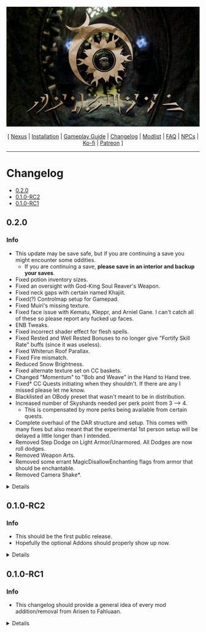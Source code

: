 ![](https://raw.githubusercontent.com/Oghma-Infinium/Fahluaan/main/images/Banner.webp)

<p align="center">
  [ <a href="https://www.nexusmods.com/skyrimspecialedition/mods/87820">Nexus</a> |
  <a href="https://github.com/Oghma-Infinium/Fahluaan/blob/main/README.md">Installation</a> |
  <a href="https://github.com/Oghma-Infinium/Fahluaan/blob/main/GAMEPLAY.md">Gameplay Guide</a> |
  <a href="https://github.com/Oghma-Infinium/Fahluaan/blob/main/CHANGELOG.md">Changelog</a> |
  <a href="https://loadorderlibrary.com/lists/fahluaan">Modlist</a> |
  <a href="https://github.com/Oghma-Infinium/Fahluaan/blob/main/Documentation/FAQ.md">FAQ</a> |
  <a href="https://github.com/Oghma-Infinium/Fahluaan/blob/main/Documentation/NPCs.md">NPCs</a> |
  <a href="https://ko-fi.com/aljoxo">Ko-fi</a> | 
  <a href="patreon.com/aljoxo">Patreon</a> ]
</p>

---

# Changelog

- [0.2.0](#020)
- [0.1.0-RC2](#010-rc2)
- [0.1.0-RC1](#010-rc1)

## 0.2.0

### Info

 - This update may be save safe, but if you are continuing a save you might encounter some oddities.
    - If you are continuing a save, **please save in an interior and backup your saves**.
 - Fixed potion inventory sizes.
 - Fixed an oversight with God-King Soul Reaver's Weapon.
 - Fixed neck gaps with certain named Khajiit. 
 - Fixed(?) Controlmap setup for Gamepad.
 - Fixed Muiri's missing texture.
 - Fixed face issue with Kematu, Kleppr, and Arniel Gane. I can't catch all of these so please report any fucked up faces.
 - ENB Tweaks.
 - Fixed incorrect shader effect for flesh spells.
 - Fixed Rested and Well Rested Bonuses to no longer give "Fortify Skill Rate" buffs (since it was useless).
 - Fixed Whiterun Roof Parallax.
 - Fixed Fire mismatch.
 - Reduced Snow Brightness.
 - Fixed alternate texture set on CC baskets.
 - Changed "Momentum" to "Bob and Weave" in the Hand to Hand tree.
 - Fixed* CC Quests initiating when they shouldn't. If there are any I missed please let me know.
 - Blacklisted an OBody preset that wasn't meant to be in distribution.
 - Increased number of Skyshards needed per perk point from 3 --> 4.
    - This is compensated by more perks being available from certain quests.
 - Complete overhaul of the DAR structure and setup. This comes with many fixes but also meant that the experimental 1st person setup will be delayed a little longer than I intended.
 - Removed Step Dodge on Light Armor/Unarmored. All Dodges are now roll dodges.
 - Removed Weapon Arts.
 - Removed some errant MagicDisallowEnchanting flags from armor that should be enchantable.
 - Removed Camera Shake*.

<Details>

### Updated

 - Icy Mesh Remaster
 - Practical Female Alternative Armors
 - Expressive Remiel
 - Vulcano
 - Dragon War
 - Abyss
 - The White Phial - My version SE
 - ElSopa - Potions Redone
 - Flat World Map Framework
 - Spell Perk Item Distributor
    - Downgraded to 6.4.0 in order to avoid Outfit distribution bug in the current version that sometimes leaves NPCs naked and without an outfit.
 - Flames of Coldharbour
 - Vestige
 - Project ja-Kha'jay
 - Leaps of Faith - A Misc Quest
 - Survival Mode Improved - SKSE
 - Improved Follower Dialogue - Lydia
 - Wind Ruler Armor - My patches SE
 - Ryn's Dragon Mounds Collection
 - Praedy's Staves AIO Patch Hub
 - Lawless - A Bandit Overhaul
 - Insightful Leveling
 - aljos SimonRim Tweaks
 - Natura
 - Mundus
 - Remiel
 - Embers XD
 - Rally's Textures - Shibui Skyrim Recolor
 - Enemy Resistance Tweaks
 - Casting Bar
    - Yes I know the placement needs work, give me another update or two for the UI.
 - Modular Armory - Community Collection

### Added

 - Bow of Shadows - Reduced Cut
 - DLC2dunNchardakDoorSeal Script Infinite Loop Fix
 - Rudy HQ - More dramatic Red Mountain Plume
 - Silver Armor and Weapons Retexture SE
 - Instantly Skip Dialogue NG
 - Comprehensive Attack Speed Patch - SKSE
 - Obscure's College of Winterhold Loot Rebalancing
 - Hokoron - Enemy Overhaul
 - Ave's Jade Sapphire Ring Replacer
 - Ascension
 - Spaghetti's Towns - Old Hroldan
 - Spaghetti's Towns - Stonehills
 - Spaghetti's Towns - Nightgate Inn
 - Interesting NPCs (3DNPC) - AI Overhaul Patch (updated)

### Removed

 - Modern Combat AI
 - Awesome HD Barrels
 - Allow Dialogue Progress Bugfix

</Details>

## 0.1.0-RC2

### Info

 - This should be the first public release.
 - Hopefully the optional Addons should properly show up now.

<Details>

### Updated

 - Fahluaan Outputs
 - BS Bruma
 - Unofficial Skyrim Modders Patch
 - ENBSeries
 - Survival Mode Improved - SKSE
 - Skyrim Skill Uncapper for SE and AE
 - Indecent Exposure - Immersive Naked Reactions
 - Fearsome Fists - Thaumaturgy Consistency Patch
 - Lawless - A Bandit Overhaul
 - Alternative Mage Robes CBBE 3BA
 - Kabu's Fire Salts
 - ERM - Enhanced Rocks and Mountains
 - The Dragon Cult - A Draugr Overhaul

### Added
 
 - Some flora stuff, I forgor
 - The White Phial - My version SE
 - Extended Cut - Saints and Seducers Paper Map for FWMF
 - Immersive KS Hairdos
 - Miscellaneous Skyrim Unbound Addons
 - ADXP l MCO Imperium Animation Complete Pack
 - Skyrim Outfit System SE Revived
 - ERM - Enhanced Rocks and Mountains - DynDOLOD Add-On
 - Vulcano

### Removed

 - Skyrim 3D Trees and Plants
 - Read the Room - Immersive and Animated Helmet Management
 - Read the Room - Immersive and Animated Helmet Management - Settings Loader
 - The Witcher 3 Eyes SE
 - Starsight Eyes
 - Eyes of Aber SE
 - Azurite Eyes
 - Elemental Eyes - 4K-2K-1K
 - Maevan2's Eye Brows SE
 - Freckle Mania
 - Freckle Mania 2
 - Ziovdendian Bodypaint - Designs of the Lupine - RaceMenu Overlays - Special Edition
 - Weathered Nordic Bodypaints -Special Edition- RaceMenu Overlays and Warpaints
 - Niohoggr Warpaints
 - Barbarian Bodypaints - Racemenu Body and Head Overlays for UUNP CBBE and Males
 - Dynamic Armor Variants
 - Dynamic Lowered Hoods
 - Viridian Knight - Dynamic Armor Variant Config
 - Vanargand Animations - Crossbows
 - Vanargand Animations - Sneak Crossbows

</Details>

## 0.1.0-RC1

### Info

 - This changelog should provide a general idea of every mod addition/removal from Arisen to Fahluaan.

<Details>

### Added

 - Aetherius - A Race Overhaul
 - Lawless - A Bandit Overhaul
 - Hype's Farmhouse Door - Skyland - CleverCharff - Shubui - Vanilla color palette
 - Ryn's Standing Stones Patch Collection
 - Ahzidal's Armor Set - My Version
 - Book Covers Skyrim
 - Janquel's Arguably Needed Quixotically Unifying ESP Library
 - Friendly Wisp Orbs
 - Friendly Wisp Orbs - ENB Light Patch
 - The Whispering Door - Quest Expansion
 - HeavyBlade-Style Moveset for MCO.
 - Vigilant Nerfed Rewards
 - Better Oghma Infinium
 - Vanilla Table Replacer
 - Snowy Surfaces Sound Collision and Aesthetics
 - Belt-Worn Dragon Priest Masks - From Warmonger Armory
 - Flying Crows Lite
 - Dynamic Collision Adjustment
 - Simple Player Homes Improvements
 - Unique Uniques SE
 - Elden Ring Greatsword and Zweihander
 - Rivers of Blood and Moonveil
 - Ulvenwald Series - Erdtrees and Gildergreen
 - Yol Hahkun
 - Sarta - Leather Wrapped Sword
 - Mage Glass Sword
 - Vikings Weaponry - Johnskyrim
 - Harvest Your Blood for Septimus
 - Lalup's NPCs - Creation Club
 - Dragon Wall Wisdom - Readable Dragon Walls
 - DIbella's Blessing
 - Blade and Blunt (heavily stripped this mod).
 - Wolfs Assault
 - FYX - Jorrvaskr
 - Pilgrim - A Religion Overhaul
 - Pilgrim - Daedric Shrines AIO Patch
 - King-Priest - Enhanced Dragon Priests
 - King-Priest - Mysticism Add-On
 - Dragon Wall Wisdom - Readable Dragon Walls
 - Recursion FPS Fix SKSE
 - Barter Limit Fix
 - Sprint Swimming
 - Golden Saint Armory Revamped
 - Golden Saint Armory Revamped - 2K
 - Sleeping Expanded for Interesting NPCs (3DNPC)
 - ADXP l MCO Desert Race Animation Complete Pack
 - Improved Companions - Questline Tweaks
 - More Radiant Quests for the Companions
 - Noble Furniture
 - I'm Walkin Here NG
 - Whose Quest is it Anyway NG
 - Civil War Lines Expansion
 - Realistic AI Detection (RAID)
 - Sensible Bribes - Based on Speechcraft Not Level
 - Immersive Persuasion
 - ArteFakes - Unique Artifacts Replacer
 - Narrative Gameplay Consistent Dialogue Tweaks
 - The Companions Ain't Hachikos
 - Muffled Footsteps Expansion
 - Nchuanthumz Papyrus Load Fix
 - Destined Death
 - Ethereal Immunity
 - The Companions Ain't Hachikos
 - Narrative Gameplay Consistent Dialogue Tweaks
 - Narrative Gameplay Consistent Dialogue Tweaks - Caught Red Handed - Quest Expansion Patch
 - Subtypes of Snowberries
 - DAR - Dynamic Swimming - Argonian Mastery
 - No More Swimming In Air - Fixed Floating SwimIdle
 - Natura
 - Aurora Fix
 - Skyrim Objects SMIMed - Warmaiden's Holes
 - Pandorable's Wicked Witches - Illia Selveni
 - Fridam's Nebarra Replacer
 - Prince and the Pauper SE
 - Prince and The Pauper - HD Orphan clothes SE
 - Recoil Redefined
 - Sound Record Distributor
 - FYX - Water Splash
 - CC Fishing - No Artifacts from Fishing
 - NPCs Names Distributor
 - Dovah Names
 - Reverb Interior Sounds Expansion (SRD - Rain Thunder Ambience - Fixes)
 - Don't Eat Spell Tomes
 - Reach Fern Texture Replacer
 - Behavior Data Injector
 - Optimized Navmesh for Whiterun
 - Subdivide and Smooth with complementary mesh fixes - Hagravens
 - OSHA-Compliant Sovengarde Mesh Fixes
 - Subdivide and Smooth - Bandit Poles
 - The Smallest Windhelm Mesh Fix
 - Favor Jobs Overhaul
 - Consistency Fix - Vampire Scouts Only Spawn at Night
 - Akaviri History
 - Random Barrel Roll - Base Object Swapper
 - OIL - My HD version by Xtudo
 - Dibella's Blessing - Children of the North
 - RUSTIC ARMOR and WEAPONS SE
 - Spice Of Life - Fences 1.0.7
 - Fences Of Skyrim (FOS)
 - Swift Potion NG
 - Animals Swim (Sort Of)
 - Nessa SE
 - Pandorable's Nessa replacer
 - Light and Shade SE
 - HD CubeMap Collection
 - Windhelm Bridge Stairs
 - Papyrus Tweaks NG
 - Rudy fix for Smoke
 - Scaleform Translation Plus Plus NG
 - Sensible Draugr Speech
 - BnP Child Skin Remastered 2k
    - Old mod seemed to have been removed off nexus so. . .
 - Immersive Vampire Clutter - Base Object Swapper (BOS)
 - NVIDIA Reflex Support
 - Lore Friendly Ghosts
 - Skyrim Extended Cut - Saints and Seducers
 - New armor for Nessa
 - CatHub
 - Kaputt - Melee Killmove Manager
 - Tamrielic Distribution
 - A Lovely Letter Alternate Routes
 - FormList Manipulator - FLM
 - VIGILANT SE - Plantable Plants
 - GLENMORIL SE - Plantable Plants
 - Skyrim Character Sheet
 - Icons for Skyrim Character Sheet
 - Destination Weddings
 - Scion
 - Children of the Pariah - Orc NPC Overhaul
 - Children of the Pariah - Orc NPC Overhaul - Closed Mouths Tweak
 - Light and shade Eris High poly Head
 - Pandorable's Dashing Defenders - Beleval Ingjard
 - VIGILANT - Alessia Replacer
 - SEC Saints And Seducers High Poly NPCs
 - Mists of Tamriel
 - Simple Snow Improvements - Skyrim (BOS)
 - Vigilant - Daedroth Replacer
 - Skyrim Souls RE - Updated
 - Pause After Load Unscripted NG
 - Daedric Armor SE
 - Daedric Armor - My patches SE
 - EVG Animated Traversal
 - Garlic - A Garlic Mod
 - Enemies Respect Encounter Zones
 - Serana Re-Imagined
 - Serana Expanded - Dialogue Additions
 - BeastHHBB - Khajiit and Argonian content - player character and NPC replacer
 - Necromantic Grimoire - Mysticism Rebalance
 - CC Zombies - Adamant Rebalance
 - Tragedian's Interesting NPCs - 3DNPC Followers Reimagined
 - Mists of Tamriel - Settings Loader
 - Hood Plus Hair for Serana Re-Imagined
 - SmoothCam - Sepia
 - SmoothCam - Vanilla Enhanced
 - SmoothCam - eXotic's Flavour
 - Acoustic Space Improvement Fixes (Corrected Reverb - Ambience - Interiors)
 - Unique Enemy Tweaks
 - Coven - Enemy Witches Overhaul
 - Creation Club - Adjustments Rebalancing and Variants
 - Silver Armor SE
 - Silver Armor - My version by Xtudo SE
 - Feminine Silver Armor SE
 - Lunar Guard Arsenal - Battleaxe
 - Daedric Shrines - All in One
 - Daedric Shrines - All in One - My Patches by Xtudo
 - Mysticism - Survival Spells Addon
 - Carriages and Stables Dialogue Bundle
 - Auto Parallax
 - PUDDLES - My HD version SE
 - New Animation for Draugr Bleedout
 - Dynamic Dodge Animation
 - Kabu's Fire Salts
 - SunHelm Survival and needs - Settings Loader
 - Read the Room - Immersive and Animated Helmet Management - Settings Loader
 - Precision Trail Magic Replacer - Chaos
 - GKB Waves Reborn
 - Dragonbone Weapons Remastered
 - Redguard Elite Reintegration
 - aljos Apothecary Patches
 - Royal Armory Rebalancing
 - Reanimated NPC Animations
 - Dremora Markynaz Armor SE
 - Dremora Markynaz Armor - My patches and fixes SE
 - Dremora Spellswords - An Unofficial Mysticism Addon
 - Dynamic Mercenary Fees
 - Infinity Dodge
 - Open College
 - Interesting Follower Requirements for Interesting NPCs
 - Dynamic Mercenary Fees
 - Sleek Wolf Armor - Replacer and Standalone
 - Insightful Leveling
 - ConsolePlusPlus
 - 4thunknown's Dremora Markynaz 3BA Bodyslide
 - C.O.I.N. - Coins of Interesting Natures
 - C.O.I.N. - Adamant and Hand to Hand Patches
 - C.O.I.N. - Merchant Exchange
 - Ancient Dwemer Metal - My patches - C.O.I.N
 - lilebonymace's patches
 - Fixed Nordic Metal Grate
 - Revered Dragon Retexture
 - Forsworn and Thalmor Lines Expansion
 - The Color of Night - Black Recolor of 4thUnknown's Dark Brotherhood Armor
 - ConsolePlusPlus
 - Whiterun Fence Base Seam Fix
 - Nord King Ulfric Stormcloak - High Poly NPC replacer
 - Rally's Barrels
 - Rogue Nord Armor
 - Fresh Faces - Lucien Flavius
 - Animated Coffins
 - Jorrvaskr Basement Seams Fix
 - Kreiste's Scholar Outfit (CBBE - HIMBO)
 - Enemy Resistance Tweaks
 - Timid Beasts
 - Uniquely Bound Dremora Armory
 - Finding Susanna Alive
 - Stendarr's Beacon Banners (Base Object Swapper)
 - Environs - Kolskeggr
 - Environs - The Ruined Tundra Farmhouse
 - Rob's Bug Fixes - TGC Shor's Stone
 - Rob's Bug Fixes - TGC Shor's Stone Enhanced
 - At Your Own Pace - Misc
 - In the Shadow of the Crown - No Stone Unturned Alternative
 - KG's Vanilla-esque Farmhouse Walls with Parallax
 - KG's Farmhouse Walls - Dave's Polar Peaks Recolor
 - Rain Extinguishes Fires
 - Seeking Out Sneaks - Improved AI Search Behavior
 - Fishing - Reduced Cut
 - Bow of Shadows - Reduced Cut
 - Catir Club - Immersive Creation Club Integration
 - Fresh Faces - Hadvar and Ralof
 - Whiterun Skyforge - Reforged
 - Look Around - Searching Animations For NPCs
 - Rally's Crates
 - Daedric Shrines - Jyggalag
 - Daedric Shrines - Jyggalag - My patches
 - Cabbage - A Cabbage Mod
 - Animation Queue Fix
 - Show Player in Menus
 - Flame Atronachs SE
 - Flame Atronach SE - Optimized textures
 - Dwemer Armor SE
 - Dwemer Armor SE - My patches and fixes
 - Wraithguard - Dwemer Armor Left Gauntlet replacer
 - Dwemer Armor SE - CBBE 3BA
 - Rally's Market Stalls
 - Constructible Object Custom Keyword System
 - Constructible Object Custom Keyword System NG
 - Constructible Object Custom Keyword System - Seperate Weapon and Armor
 - Saints and Seducers - Mysticism Rebalance
 - Rally's Handcarts
 - LamasTinyHUD - A Quick Slot-ish Mod
 - Innocence Lost - Quest Expansion
 - Casting Bar
 - Casting Bar HUD Variance
 - The Dragon Cult - A Draugr Overhaul
 - Vigilant - Coldharbour Landscape and Architecture Retexture
 - Vigilant's Molag Bal Dragon Retexture SE
 - Dragon Weapons and Armors Retexture SE
 - Better Argonian Horns
 - New Creature Animation - Lurker
 - New Creature Attack Animation - Riekling and Goblin
 - Markarth Fixed AF
 - Stony AF Markarth and Dwemer Ruins - Dwemer Ruins Recolor for Ancient Dwemer Metal
 - Manbeast - A Werewolf Overhaul
 - The Dragon Cult - A Draugr Overhaul
 - Erandur Dialogue Edits
 - New Creature Animation - Giant
 - New Creature Animation - Falmer
 - New Creature Animation - Troll
 - New Creature Animation - Frost Atronach
 - Night Mother
 - Leviathan Animations II - Female Idle Walk and Run
 - Leviathan Animations II - Male Idle Walk and Run
 - Leviathan Animations II - Sprint
 - NPCs Ain't Hachikos
 - Male Giant Variety- Mihail Monsters and Animals (SE-AE version)
 - Faster Transform - To Werewolf and VampireLord
 - Rune Perk Workaround for Adamant or Ordinator
 - Press H to Horse - Creation Club Horses Reworked
 - Vampire Lord and Lady Have Eyes
 - WeldingMans Enchanting Table Variants with ENB Light (BOS)
 - For Honor in Skyrim I Warlord I Sword and shield I MCO Animation
 - Simpler Dragon Targeting - True Directional Movement
 - Spells of the Madgod - Summonable ECSS Creatures
 - Creation Club - Reintegrated
 - Some Creature Behavior Bug Fixes
 - Abyss
 - ElSopa - Potions Redone
 - ElSopa - Potions Redone - My patches SE
 - Sleeping Tree Sap - My version SE
 - Vaermina's Torpor - My version SE
 - Blood Potion - My version SE
 - Saadia - High Poly Replacer
 - Ebony Armors and Weapons Retexture SE
 - Parallax Spell Impacts
 - Custom Window
 - Spaghetti's Cities - AIO
 - Spaghetti's Towns - Riverwood
 - Spaghetti's Towns - Dragon Bridge
 - Spaghetti's Towns - Rorikstead
 - Spaghetti's Towns - Ivarstead
 - Spaghetti's Towns - Karthwasten
 - Spaghetti's Towns - Shor's Stone
 - Mystical Materials
 - Forsworn Skinchangers
 - Forsworn Gravesingers
 - Bandit War
 - Lunaris
 - Brewer - An Alcohol Brewing Mod
 - Alchemy Plus
 - New Armory Series - Ash Spawn Weapons
 - On a Crimson Trail
 - Ancient Nord Stalhrim
 - Updates for assorted maps for FWMF
 - Weapon Styles - Draw-Sheath animations
 - Daedric Armors and Weapons Retexture SE
 - Cale's Patch Compendium
 - SpiderWIP
 - Environs - Whiterun Watchtower Doesn't Stay Broken
 - Environs - The Shrines of Talos
 - Mythic Dawn armor SE
 - Mythic Dawn Armor SE - My patches and fixes
 - Universal EditorID Cache
 - KreatE
 - Skies Above ENB
 - No Sunlight Through Mountains
 - R.A.S.S. Rain Ash And Snow Shaders - Wet Frost Cold Dust
 - Smoother Skies
 - Rally's Weapon Racks
 - Embershard
 - Redoran's Retreat
 - White River Watch
 - Graywinter
 - Bleak Falls Tower
 - Brittleshin
 - Bannermist
 - Fixed Mesh Lighting
 - Heart of the Reach
 - Sheathe of Shields and Staves
 - Orcish Armors and Weapons Retexture SE
 - Delayed Quest Starts
 - BnP - Female Skin
 - BnP - Male Skin
 - BnP - Teeth Overhaul
 - Ill Met Bolar's Oathblade
 - Misc Dialogue Edits
 - Obscure's College of Winterhold
    - Note: I only hit 9.9k draw calls in the Arcaneum, so it's probably fine.
 - AI Overhaul - Obscure's College of Winterhold patch
 - Wyrmstooth
 - Duncan's Paper Maps for FWMF
 - Wyrmstooth - Mysticism Consistency Patch
 - Wyrmstooth Animated ENB Light
 - Wyrmstooth - Settings Loader
 - Wyrmstooth Suleyk Retexture SE
 - Wyrmstooth - Plantable Plants
 - CC Staves - Mysticism Consistency Patch
 - DynDOLOD TexGen Fixes
 - Racial Skin Variance - SPID
 - JS Torture Tools SE
 - Detailmap Seamfix - Skyrim SE
 - Moon Monk's Robes
 - Moon Monk's Robes HIMBO
 - Moon Monk 3BA Bodyslide
 - Strong Armor Stats Stabilized
 - Canis Hysteria - The Werewolf Disease
 - Wigfrid's Skyrim Tree Replacer
 - Bloodmoon
 - Elden Ring - Scythe
 - Poppy's Assorted CBBE Patches
 - Amber Refossilised
 - Vanilla Forge Stone Top Replacer 2-4k
 - Distinct Improved Bonemold
 - Ring of Hircine Replacer
 - Homes Under the Warhammer
 - Editable Myrwatch-XelzazAE Patch
 - True Teacher Paarthurnax
 - dunFolgunthurBossBattle Script Fix
 - DLC2TribalWerebearScript Fix
 - The Ferrymen
 - For Honor in SKYRIM I Aramusha
 - For Honor in SKYRIM I Conqueror
 - Cooking Categories Improvements (Constructible Object Custom Keyword System - Fixes)
 - Outlandish Cultist Robes
 - Iron Armors and Weapons Retexture SE
 - FYX - Smooth Wells - Alternate Textures Patch
 - Vampire Lines Expansion
 - Ryn's Dragon Mounds Collection
 - Better Windhelm Ground Meshes
 - Markarth Road Finished
 - Whiterun Fence Walls Mesh Fix
 - Recipe Auto-Learn
 - Creation Club Farming - Tweaks Enhancements and Quest Expansion
 - Bash Bug Fix
 - Locational Encounter Zones
 - Pets of Skyrim (CC) Collision Patch
 - Steel Armors and Weapons Retexture SE
 - Simple Snow Improvements - Snow Forts (BOS)
 - ECPLW -ENB Complex Particle Lights for Windows-
 - Merchant - A Trading Expansion
 - JS Knapsacks SE
 - Soulsborne Themed Collection
 - Flames of Coldharbour
 - Kabu's Void Salts
 - Kabu's Frost Salts
 - Versatile Item and Group Re-Assignment - C.O.C.K.S. Enhanced
 - Cathedral - 3D Dragons Tongue
 - Kanjs - Forgotten Vale Cave Worm - Up to 4k - High Poly Meshes
 - Simple Snow Improvements - Giant Obelisks (BOS)
 - Discord Rich Presence
 - Rodryk's Dragon Bridge
 - Rodryk's Dragon Bridge Retexture
 - Rodryk's Dragon Bridge - Patch Collection
 - Matching LOD Textures for Rodryk's Dragon Bridge Retexture by AgentW
 - Rodryk's Dragon Bridge Meshes Partitioned for Lighting Mods
 - Huntsman - A Hunting Expansion
 - 4thUnknown Dremora Markynaz Armor HIMBO
 - aMidianBorn Armor Variants Lite
 - aMidianBorn Armor Variants Lite - Patches
 - Cathedral - 3D Dragons Tongue with ENB Light and Glow Map
 - No more Reach Mountain Moss
 - Dark Brotherhood Rising Revengeance
 - Vestige - An Artifact Overhaul
 - White Phial - Tweaks and Enhancements
 - SB - Pressure Plate Trap Fix
 - Real Dwemer Pipes
 - Vigilant - Coldharbour Landscape and Architecture Retexture - Bone Pile Fix
 - Realms of Oblivion - Survival Mode Consistency
 - Imperial Armors and Weapons Retexture SE
 - 3BA and HIMBO Bodylisde for Imperial Armors and Weapons Retexture SE
 - Taarengrav Barrow
 - Vanilla And Morning Fogs SSE - Easy Seam Fixer
 - Dimmer Fog for Morning Fogs - Mists of Tamriel
 - Skaal Village Overhaul
 - Rorikstead Basalt Cliffs
 - Random Encounter Tweaks
 - Blood and Ash
 - Better Combat Escape - NG
 - Leviathan Animations II - Greatsword Low Stance
 - Sexier Vanilla - Guards (Plus Sexier Requiem - Guards)
 - Sexier Vanilla - Guards - Immersion Tweaks
 - East Empire Company Armor
 - East Empire Company Armor - HIMBO Refit
 - Mrf's Solitude
 - Creation Club Anniversary Cleaned and Upscaled
 - Necrom
 - ERM - Enhanced Rocks and Mountains
 - Falmer Overhaul - New models and textures
 - Soul Cairn Script Tweaks
 - Cathedral - 3D Thicket and Dead Shrub
 - Quality CubeMaps - HD Cube Maps
 - ElSopa HD - Strider And Netches SE
 - ElSopa HD - Strider And Netches SE - FIX
 - FYX - Eastern Empire Company Building
 - Precision Trail Replacer - Simple
 - Terre's 4K Fur Textures for CoverKhajiits - Vanilla CBBE UNP BHUNP SoS HIMBO
 - Improved Jail Bars
 - Blades Armors and Weapons Retexture SE
 - Adjustable Attribute Consumption SKSE
 - dTry Plugin Updates
 - IFrame Generator RE AE Support
 - Another Race Menu Rotation Mod
 - Behavior Data Injector AE Support
 - Crash Logger SSE AE VR - PDB support
 - Crash Log Tools for Mod Organizer
 - To Your Face SE - AE - VR
 - I4 - SkyUI Weapons Pack
 - Inventory Interface Information Injector
 - Ammo Enchanting - Craft Magical Arrows and Bolts
 - Styyx Enchanted Arrows
 - Dynamic Armor Variants
 - Dynamic Lowered Hoods
 - Robber's Gorge Fixes
 - Quest Start Tweaks
 - Refracting Ice Form Debris
 - Quest Start Tweaks
 - Sprint Sneak Movement Speed Fix
 - Splashes of Skyrim
 - CC Cleaner - Remove Quests from Creation Content
 - Enchantable Special Item Fix
 - Jewels of the Nords - Nordic Jewelry Reintegration
 - Wyrmstooth - Creation Club Ingredient Patches
 - Stellaris
 - FYX - The first Rampart and Watchtower of Solitude
 - Durnehviir Resurrected
 - Weapons Armor Clothing and Clutter Fixes
 - Armor and Clothing Extension
 - Motionless Rocks Killing People Fix
 - ADXP I MCO Malenia Boss version animation
 - Better Whiterun Floors
 - Remiel - Default Outfit BodySlides - CBBE 3BA - BHUNP
 - BiR's Remiel Replacer
 - Expressive Remiel
 - Beyond Skyrim - Bruma SE
 - Bruma Signs SMIM patch - SE
 - Assorted Bruma Mesh Fixes
 - Cloud's Circle of Patches and Tweaks
 - Plague of the Dead - BS Bruma Synergy Patch
 - Rare Curios - BS Bruma Synergy Patch
 - Goblins - Spears Addon and Bruma Patch
 - Restored Goblin Sounds for BS Bruma - DAR
 - Bruma Clutter for Skyrim Imperials - Base Object Swapper (BOS)
 - Beyond Skyrim - Bruma - HIMBO Refit
 - Bruma - CBBE 3BBB Conversion with Uniboob
 - Ave's Brass Pearl Ring Replacer for Beyond Skyrim - Bruma
 - Ave's Copper Pearl Ring Replacer for Beyond Skyrim - Bruma
 - Ave's Copper Ring Replacer for Beyond Skyrim - Bruma
 - Ave's Ebony Diamond Ring Replacer for Beyond Skyrim - Bruma
 - Ave's Ebony Emerald Ring Replacer for Beyond Skyrim - Bruma
 - Ave's Ebony Ring Replacer for Beyond Skyrim - Bruma
 - The Halls of Rielle - Beyond Skyrim Bruma and The Cause Combined
 - Beyond Skyrim Bruma Paper Map by Mirhayasu for FWMF
 - Legion - A Bruma Encounter Zone Overhaul
 - Creation Club The Cause - BS Bruma Scamps Synergy
 - FormList Manipulator - Patch Collection
 - ADXP I MCO Berserker guts Animation
 - The Halls of Rielle - Beyond Skyrim Bruma and The Cause Combined
 - Red and Gold Armor for Ayleid Wights (CC The Cause)
 - Bruma Exterior Lighting Fixes
 - Ave's Ring of Eidolon's Edge
 - Ave's Spelldrinker Amulet
 - Ave's Amulet of Mara
 - Even More Brows - HPH - COtR
 - Ring of Namira - Improved
 - Elven Armors and Weapons Retexture SE
 - Interesting NPCs (3DNPC) Script Optimisation - barbasdialoguedetect
 - Fearsome Fists - Thaumaturgy Consistency
 - Udefrykte. Uderfrykte. Udyrfrykte. (Bloodmoon Creature Restoration Project)
 - More Werewolves SE
 - Diverse Werewolves Collection SE
 - Summerset Shadow Armor
 - Sons of Nirn - Whiterun
 - HIMBO Creation Club Refits for BodySlide
 - Skies Above - Saints and Seducers Extended Cut
 - aljos SimonRim Tweaks
 - Alternative Vanilla Apprentice and Master Robes CBBE 3BA Bodyslide
 - Highly Improved Male Body Overhaul -HIMBO-
 - Alternative Vanilla Apprentice and Master Robes CBBE 3BA Bodyslide
 - CBBE - 3BA Vanilla Armors - No Rim Lighting
 - Natural Waterfalls
 - Rodryk's DB Mesh and Collision Optimization
 - Axarien's Kaidan NPCs
 - Gore
 - Kaidan 2 - Visual Overhaul
 - Kaidan 2 Shackles Fix
 - Sacred Relic Sword
 - Silence is Golden
 - Vittorias Alternate Wedding
 - Vittorias Alternate Wedding - Patches
 - Finding Derkeethus
 - BiR's Nebarra Replacer
 - LOD Model Library for DynDOLOD
 - Glass Armors and Weapons Retexture SE
 - OBody NG
 - Simonrim I4 Addons
 - GG's High Hrothgar fixed stairs
 - Far Object LOD Improvement Project SSE
 - HD LODs Textures SE
 - Elven Ears for Breton NPCs
 - WeldingMans Smelter with ENB Light
 - Dual Wield Parrying SKSE
 - Vampires have Claws
 - A Cat's Life
 - Relationship Dialogue Overhaul - Update and MCM
 - Project ja-Kha'jay- Relationship Dialogue Overhaul Addon
 - Spiky Grass Mesh Improvements
 - Forgotten Herbs
 - A Canticle Tree
 - Wolf Armors and Weapons Retexture SE
 - Dave's Lilypads
 - Ivy Replacer by Pfuscher
 - Reach Bush Be Gone - Base Object Swapper
 - Carved Nordic Armors and Weapons Retexture SE
 - Skyrim Remastered - Caves
 - Sit on Stuff
 - Environs - Riften Warehouse
 - Metallurgy - Ingots Ore and Veins HD
 - Ancient Amidianborn Dwarven Armory
 - The Dragon Cult - Expanded
 - Polar Peaks
 - INDIGO
 - Icy Windhelm
 - Edwarrs Spell Tome Books
 - Recolored Edwarr's Spelltomes
 - QW's Grass Patch 2 - Origins of Forest - Cathedral - Folkvangr
 - Weathered Stockades Retexture - 4K - 2K
 - One Click Power Attack NG
 - Viridian Knight - Dynamic Armor Variant Config
 - Xavbio's Retextures - Practical Female Armors - aMidianborn Content Addon Combo Patch
 - Practical Female Alternative Armors CBBE
 - Practical Female Ebony Plate Armor
 - Practical Female Elven Hunter Armor
 - Practical Female Iron Plate Armor
 - Practical Female Steel Soldier Armor
 - Practical Female Vigil Enforcer Armor
 - Practical Female Iron Armor
 - Practical Female Divine Crusader Armor
 - Practical Female Civil War Champions Armor
 - Practical Female Armors SE
 - Esbern Voice Consistency Fix
 - Rally's Textures - Shibui Skyrim Recolor
 - Infantry Armor
 - Infantry Armor - My Patches

### Removed

 - Legacy of the Dragonborn
    - Ahzidal's Armor Set - My Version - LOTD
    - Visage of Mzund - My Version - LOTD
    - Sahrotaar Must Die
    - Lunar Armory LOTD Patch
    - LoTD - Animated Armoury Patch
    - Leaps of Faith - LOTD Patch
    - Inconvenient Dungeons - LotD Patch
    - Improved Follower Dialogue - Lydia - LOTD Patch
    - Animated Armoury - Legacy of Dragonborn Displays
    - Unofficial Identity Crisis LOTD Patch
    - Haugbui - LOTD Patch
    - DBM New Armory
    - Legacy of the Dragonborn - Replicas for the Good Guys - House of Horrors
    - Akaviri Katana - LOTD Patch
    - Daedric Shrines - LOTD Add-On
    - LOTD Kaidan Room
    - LOTD Auri Room
    - LOTD CBBE Patch
    - Dwemer Compass Enhanced
    - The Cause - Interesting NPCs Consistency
    - Rare Curios - Vigilant Consistency
    - Legacy of the Dragonborn Creation Club Patches
    - Legacy of the Dragonborn Patches (Official)
    - Complete Replica Fixes for Legacy of the Dragonborn
    - Legacy of the Dragonborn Cleaned Textures
    - Legacy of the Dragonborn - LotD Upscales - Armors All in One Pack
    - Legacy of the Dragonborn dome retexture
    - Legacy of The Dragonborn museum dome improved
    - Legacy of the Dragonborn - Quick Museum Shortcuts
    - Legacy Safehouse Plus
    - Legacy of The Dragonborn Perk Menus
    - Keep the Skeleton Key - Deceive Nocturnal (For Legacy of the Dragonborn)
    - LOTD Dragonmail Cuirass Enhanced
    - Legacy of the Dragonborn BadGremlins Collection
    - More Thalmor Dossiers - LotD
    - MCoW - Legacy of the Dragonborn Patch
    - TrueHUD - HUD Additions - Legacy of the Dragonborn SSE Boss Ini Tweaks
    - MCoW - Legacy of the Dragonborn Patch
 - Inconvenient Dungeons
    - Reason: I hate you all. Stop complaining now.
 - Phylogeny - Races of Tamriel
    - Reason: Swapped Race overhauls for sake of better integration.
 - Apocalypse - Magic of Skyrim
    - Reason: I felt a lot of the spells were feature overlaps or very unbalanced compared to other spells in the list. As a result I decided that it would be a good long term decision for my sanity and for my vision of the list to take it out. It's possible a very modified version of some Apocalypse spells may come back in the future, but as of now the mod will remain removed.
 - Moon And Star
    - Reason: Was a pain to upkeep the patches for it and the content it added felt a little dated.
       - Lucien - Moon and Star Patch
       - Ryn's Standing Stones Moon and Star Patch
       - Moon and Star - Cleaned Plugin Replacer
       - Landscape Fixes For Grass Mods - MAS Patch
       - Modpocalypse Moon and Star
 - All Thieves Guild Jobs Concurrently
    - Reason: Was already included in TNOTT.
 - Epic Doors of Whiterun
    - Reason: included in GDOS Update.
 - Hype's Farmhouse Door
    - Reason: included in GDOS Update.
 - Warmonger Armory Tweaks - Loremonger Edition
    - Reason: Didn't need it anymore.
        - Warmonger Armory OWL Patch
 - Ryn's Robber's Gorge
    - Reason: Performance for this mod was sadly too poor to keep it in the list, regardless of how cool the area was.
 - Ryn's Halted Stream Camp
    - Reason: Performance for this mod was sadly too poor to keep it in the list, regardless of how cool the area was.
 - Carved Brink 
    - Reason: Bad mod/kinda buggy.
       - Carved Brink - Modpocalypse
       - Carved Brink - High Poly NPCs
 - Skyrim's Got Talent - Improve as a Bard
    - Reason: No one really used the mod, sometimes it caused a weird interaction with the "Performing Badly" mgef. Decided it should be cut.
 - Ghosts of the Tribunal - Voiced Narrative (Creation Club)
    - Reason: Redundant Mod.
 - HD Reworked Pelts
    - Reason: Performance overhead.
 - Dibella's Blessing - Solitude
    - Reason: Redundant mod.
 - Dibella's Blessing - Morthal
    - Reason: Redundant mod.
 - Dibella's Blessing - Winterhold
    - Reason: Redundant mod.
 - Dibella's Blessing - Whiterun
    - Reason: Redundant mod.
 - Dibella's Blessing - Riften
    - Reason: Redundant mod.
 - Dibella's Blessing - Windhelm
    - Reason: Redundant mod.
 - Dibella's Blessing - Markarth
    - Reason: Redundant mod.
 - Ultimate Combat
    - Reason: Old mod, had certain issues, and the features utilized from the mod (specifically creature special attacks, etc) could be redone using DAR.
 - Realistic Dark Brotherhood Kidnapping
    - Reason: Seemed unnecessary.
 - VIGILANT - HiRes Pack 01
    - Reason: Mod updated.
 - VIGILANT - HiRes Pack 02
    - Reason: Mod updated.
 - Armor Rating Redux SE
    - Reason: Blade and Blunt now handles Armor Rating scaling.
 - Adamant - Talos Tweaks
    - Reason: Integrated in Pilgrim.
 - Wintersun - Faiths of Skyrim
    - Reason: Pilgrim's perk implementation of Blessings, as well as misc other features made me want to swap Religion mods. Also Pilgrim is just generally better implemented into the list in terms of blessing balance.
       - Sacrilege - Wintersun
       - Wintersun Bosmeri Y'ffre Patch
       - Daedric Shrines Peryite - Wintersun
       - Wintersun Skillrate Alternative
       - Auri - Wintersun Patch
       - Wintersun - Ghosts of the Tribunal
       - Wintersun - Gallows Hall
       - Wintersun - Skyrim Immersive Creatures
       - Waking Dreams - Wintersun Patch
       - Identity Crisis - Wintersun Patch
       - Daedric Shrines - Molag Bal - Wintersun Patch
       - Daedric Shrines - Vaermina - Wintersun Patch
       - Daedric Shrines - Hermaeous Mora - Wintersun Patch
       - Daedric Shrines - Azura - Wintersun Patch
       - Daedric Shrines - Sanguine - Wintersun Patch
       - Daedric Shrines - Mephala - Wintersun Patch
       - Daedric Shrines - Hircine - Wintersun Patch
       - Daedric Shrines - Clavicus Vile - Wintersun Patch
       - Statue of Sithis - Wintersun Patch
       - Daedric Shrines - Namira - Wintersun Patch
 - Poisebreaker
    - Reason: Swapping off of POISE's stagger system.
       - Poisebreaker Perks For Adamant H2H
       - Poise Staggerlock Prevention
       - aljo's POISE .toml
 - Sales Overflow Solved
    - Reason: Redundant mod.
 - Elven Chainmail
    - Reason: Armor wasn't well integrated.
 - Enhanced Skyrim Factions - The Companions Guild
    - Reason: Mod had some issues saving proper MCM settings and people complained too much. Exchanged it for the 2 new mods in Added.
 - Frankly HD Masque of Clavicus Vile
    - Reason: Redundant mod.
 - I'm Walkin' Here
    - Reason: Redundant mod.
 - Whose Quest is it Anyway
    - Reason: Redundant mod.
 - All-Maker Stones HD Retexture - Majestic Mountains - Northside
    - Reason: Covered by Skyland AIO now.
 - Dwemer Pipework Reworked
    - Reason: Caused shader and shadow scene crashes too often.
       - Ancient Dwemer Metal - My patches - Dwemer Pipework Reworked patch v4 2K
       - Dwemer Pipework Reworked - ENB Light
       - Dwemer Pipework Reworked - Darker Glow
 - Enemy Magelock
    - Reason: Caused some AI issues. NPCs will still be slowed when casting.
 - Serana Dialogue Add-On
    - Reason: No Comment.
       - SDA Patch-Hub
 - Morag Tong Grandmaster
    - Reason: Artistic Consistency.
       - Morag Tong Grandmaster HIMBO
 - Kaidan Silvered
    - Reason: Changed Kaidan replacer.
 - Windhelm City Entrance Overhaul
    - Reason: Bridge had nonexistent LODs due to the asset/nif used in the original mod. Was not resolved via the usually method, so it was removed to get rid of bug reports about it.
 - No Recoil
    - Reason: Replaced with Recoil Redefined.
 - Dragonborn - Shout Perk Tree
    - Reason: Didn't fit well into the list balance wise.
 - Custom Skills - VIGILANT
    - Reason: Didn't fit well into the list balance wise, and wasn't integrated as nicely as I had originally hoped.
       - Custom Skills - VIGILANT English Translation
 - Custom Skills - GLENMORIL
    - Reason: Didn't fit well into the list balance wise, and wasn't integrated as nicely as I had originally hoped.
        - Custom Skills - GLENMORIL English Translation
 - Zim's Dragon Improvements
    - Reason: Was primarily using this mod for the Dragon renaming function. Since another mod does it better with less bloat, this mod got cut.
 - Custom Skills Menu NORDIC UI Patch
    - Reason: Removing the CSF Trees.
 - Custom Skills Menu - A Custom Skills Framework Unified Menu
    - Reason: Removing the CSF Trees.
       - Custom Skill Menu Basic Icon Pack
 - Know Your Enemy Redux
    - Reason: Balance was a little wacky with KYE and people generally disliked the mod.
       - Know Your Enemy Redux - Armors
       - Know Your Enemy Redux - Expansion Patches
       - Know Your Enemy - Books For Sale!
 - Simple Optimal Salves
    - Reason: An SKSE based potion hotkey mod was released.
 - Scaleform Translation Plus Plus
    - Reason: Redundant mod.
 - Saints and Seducers - Voiced Narrative (Creation Club)
    - Reason: Saints and Seducers Extended Cut
       - Skunk's xVASynth Cleanup for Saints and Seducers - Voiced Narrative
 - Redguard Elite Armaments - Voiced Narrative
    - Reason: Decided to integrate in a different way.
       -kunk's xVASynth Cleanup for Redguard Elite Armaments - Voiced Narrative
 - Eola Reimagined
    - Reason: Swapped Eola replacer in a previous patch and forgot to clean up this mod.
 - BadAss Get-Up Animation (Combat Only)
    - Reason: . . .
 - Ghosts of the Tribunal - Solstheim Integration
    - Reason: Decided to integrate things in an alternative manner.
 - Pirate's Life for Me - A Creation Club Integration Mod
    - Reason: Decided to integrate things in an alternative manner.
 - Morrowind Threads - A Creation Club Integration Mod
    - Reason: Decided to integrate things in an alternative manner.
 - Curated Curios - A Creation Club Integration Mod
    - Reason: Decided to integrate things in an alternative manner.
 - Webmetz's More Growable Plants - VIGILANT
    - Reason: FLM
 - Webmetz's More Growable Plants - GLENMORIL
    - Reason: FLM
 - Party of Four - Harder Bosses
    - Reason: Redundant Mod.
 - Arena - Harder Bosses
    - Reason: Redundant Mod.
 - ESF Companions
    - Reason: Replaced by other mods to tweak the Companions Questline.
 - [Dint999] Secret Child of Talos
    - Reason: Didn't fit the theme or vibe of the list.
 - [Dint999] Mysterious Knight
    - Reason: Didn't fit the theme or vibe of the list.
 - Ilieh - Cry of the Damned
    - Reason: Wasn't well integrated.
 - Vampire Lord Retexture
    - Reason: Looked like shit.
 - Ancient Dwemer Metal - My patches - Skyland Markarth
    - Reason: Redundant Mod.
 - Detailed NPCs - Basket Backpack for NPCs (SPID)
    - Reason: Cleaning up loot pools.
 - Detailed NPCs - Wood Frame Backpacks for NPCs (SPID)
    - Reason: Cleaning up loot pools.
 - Detailed NPCs - Equipped Spell Tomes for NPCs (SPID)
    - Reason: Cleaning up loot pools.
 - Detailed NPCs - Skull Masks for NPCs (SPID)
    - Reason: Cleaning up loot pools.
 - Dragonslayer
    - Reason: Redundant Mod.
 - Sacrilege - Minimalistic Vampires of Skyrim
    - Reason: Scion 2 released and better fit my vision of balance.
       - Cover your head - Sacrilege
 - Morning Fogs
    - Reason: Seams.
 - Pause Menu After Load Screens
    - Reason: SKSE version will hopefully reduce some issues that I believe may be related to the mod.
 - Unofficial Lux Patchhub
    - Reason: Everything offered by this mod is now covered by base Lux.
 - Daedric Shrines - Boethiah
    - Reason: AIO Version.
 - Daedric Shrines - Peryite
    - Reason: AIO Version.
 - Daedric Shrines - Nocturnal
    - Reason: AIO Version.
 - Daedric Shrines - Azura
    - Reason: AIO Version.
 - Daedric Shrines - Replacer
    - Reason: AIO Version.
 - Daedric Shrines - Sheogorath
    - Reason: AIO Version.
 - Daedric Shrines - Malacath
    - Reason: AIO Version.
 - Daedric Shrines - Namira
    - Reason: AIO Version.
 - Daedric Shrines - Namira Navmeshed
    - Reason: AIO Version.
 - Daedric Shrines - Vaermina
    - Reason: AIO Version.
 - Daedric Shrines - Mephala
    - Reason: AIO Version.
 - Daedric Shrines - Clavicus Vile
    - Reason: AIO Version.
 - Daedric Shrines - Molag Bal
    - Reason: AIO Version.
 - Daedric Shrines - Hermaeus Mora
    - Reason: AIO Version.
 - Daedric Shrines - Hircine
    - Reason: AIO Version. 
 - Daedric Shrines - Sanguine
    - Reason: AIO Version.
 - Heavy Armory
    - Reason: Added many redundant weapons to the loot pool without adding anything that wasn't already covered by other mods.
       - Animated Armor - Heavy Armoury Compatibility Patch
       - OWL - Heavy Armory Patch
 - Smooth's For Honor in Skyrim Gladiator
    - Reason: Weapon type is gone now.
 - DX Dark Knight Armor - My Version
    - Reason: Wasn't well integrated.
       - Xtudo's Dark Knight HIMBO
 - Imperial Guard Centurion Armor SE
    - Reason: Conflicted with other legion armor replacers so I decided to cut it.
       - JS Imperial Guard Centurion Armor - SSE CBBE
       - Imperial Guard Centurion Armor HIMBO
 - [Christine] Forsworn Retribution
    - Reason: Armor wasn't well integrated.
 - Khash the Argonian
    - Reason: A lot of people seemed to like this follower but she had some issues that I got tired of dealing with and I was starting to be uncomfortable with including essentially a child as a follower. Sorry not sorry.
 - Armors of Velothi Pt. 1
    - Reason: Conflicted with other armor distributions, mod had certain issues and lacked proper female bodyslides, so I decided to get rid of it. Pt. 2 was not included due to being chalked full of quality control issues.
 - Experience
    - Reason: New Skill Up and Leveling system.
 - Static Skill Leveling (Experience Mod Add-On)
    - Reason: New Skill Up and Leveling system.
       - Skill Rate Remover (Static Skill Leveling Patches)
 - Difficulty Balance
    - Reason: Redundant Mod.
 - Copy and Paste in Console
    - Reason: PO3's mod takes care of this function now.
 - Constellations - A Standing Stones Improvement
    - Reason: New Standing Stone mod.
 - Skyrim Diffusion (SD) Loading Screens
    - Reason: After some debate, decided to remove the mod for some ethical reasons.
 - Bears of the North
    - Reason: Decided the massive bears didn't fit very well and they had some wack hitboxes.
 - Populated Dungeons
    - Reason: Poorly made mod.
 - Riekling Barrels SMIM
    - Reason: Rally's Barrels replace this.
 - Rally's Mead Barrels
    - Reason: Rally's Barrels replace this.
 - SMIM Barrel Expansion - Mead Barrel - Oil Barrel - Butter Churn
    - Reason: Rally's Barrels replace this.
 - Configurable Commentary Rate Slider
    - Reason: Broke Remiel's quest and seemed to be causing some other issues with Follower banter.
 - Valhalla Combat - Race Addons
    - Reason: dTry said this mod was no longer necessary with the update, and it was more or less a redundant mod anyways since we didn't utilize the execution system.
 - Strange Runes
    - Reason: This mod had a couple of weird interactions due to attaching a light source to the player and some individuals had reported issues it caused with casting.
 - Zim's Immersive Artifacts
    - Reason: New Artifacts revamp.
 - Valhalla Combat
    - Reason: Major backstab bug + the fact the mod was already cut down to being only utilized for Timed Blocks. Timed Blocks nullified the entire block tree + were just generally very overpowered. This might be a temporary removal, we'll see based on feedback and more playtesting.
 - Sconces of Skyrim - Markarth Braziers Improved
    - Reason: Redundant mod.
 - Growl - Werebeasts of Skyrim
    - Reason: Growl fits better into the list.
 - DUMMY THICC - Flame Atronach SE
    - Reason: ~~Fuck you Roxiie~~ Redundant mod.
 - DUMMY THICC - Wispmommy SE
    - Reason: Above.
 - Jagged Crown - Replacer
    - Reason: Redundant mod.
 - Haugbui
    - Reason: This mod has been functionally replaced with Delta's wonderful Dragon Cult mod!
 - DraugrMCO
    - Reason: Honestly I am extremely satisfied with the feel and challenge of Delta's Dragon Cult mod. I don't think Awoken Draugr added much to the game besides showing off animations more, and I don't really know if that was a good thing or not. I also didn't feel like re-consistency patching the entire Draugr MCO mod to fit better into the new Draugr from Dragon Cult. Depending on feedback this change may be reverted.
 - Much Better Night Mother
    - Reason: Redundant mod.
 - Simplest Horses (and other mounts)
    - Reason: . . . 
 - Honed Metal
    - Reason: Balancing and stability concerns.
 - Simple Werewolf Favourite Howls Menu
    - Reason: Manbeast has its own implementation.
 - Awesome Potions Simplified by Revoith
    - Reason: Swapped to Elsopa's.
       - Awesome Potions Simplified -ENB Lights
 - Heritage Enemies 2
    - Reason: Decided to revamp the enemy overhaul for Arisen, taking a more minimalistic approach that better fit into the general balance of the list.
       - Heritage Hand to Hand Integration
 - Skyrim Immersive Creatures Special Edition
    - Reason: I didn't like many of the creature additions and this mod was cluttering my leveled lists to a concerning degree. With the revamp of enemies that I have started to undertake for Arisen, I decided to get rid of this for consistency and sanity.
       - SIC SE - Add-Ons and Patches
       - Fluffworks - Skyrim Immersive Creatures Patch
 - Morrowind Creatures SE
    - This mod had some buggy creatures and I generally don't think much was gained from it. Cut it for sanity and consistency.
 - Real Bosses
    - Reason: Real Bosses did not do a very good job at what I wanted to use it for. As a result I decided to cut it for sanity reasons.
 - Deadly Spell Impacts Transparency Fix for ENB
    - Reason: According to author of Parallax Spell Impacts, this mod is now redundant.
 - Smooth Random Sprint Animation
    - Reason: Consistency with new locomotion.
 - Frankly HD Dragonbone and Dragonscale - Armor and Weapons
    - Reason: Replaced by Xav's retexture and remesh.
 - Cities of the North - Morthal
    - Reason: Performance wasn't terrible on my system, but I know on lower end systems the COTN series caused some strain. Main reason for removal is due to stylistic consistency.
       - Cities of the North - Morthal Patch Collection
       - Rob's Bug Fixes - COTN Morthal
 - Cities of the North - Dawnstar
    - Reason: Above.
       - Cities of the North - Dawnstar Patch Collection
       - Rob's Bug Fixes - COTN Dawnstar
 - Cities of the North - Winterhold
    - Reason: Above.
       - Cities of the North - Winterhold Patch Collection
       - Winterhold Keep Tweaks for COTN
       - COTN Winterhold - Better Railing
       - Rob's Bug Fixes - COTN Winterhold
 - Anga's Mill - Cities of the North Addon
    - Reason: Above.
       - Anga's Mill - Cities of the North Addon Patch Collection
 - Cities of the North - Map Marker Addons
    - Reason: Above.
 - Simplicity of Snow - Cities of The North
    - Reason: Above.
 - The Great Town of Ivarstead SSE
    - Reason: Same reason as COTN series.
       - Rob's Bug Fixes - TGC Ivarstead
       - The Great Town of Ivarstead Patch Collection
       - The Great Town of Ivarstead - CFTO Tweak
 - The Great Town of Shor's Stone SSE
    - Reason: Same reason as COTN series.
       - Rob's Bug Fixes - TGC Shor's Stone
       - The Great Town of Shor's Stone Enhanced
       - Rob's Bug Fixes - TGC Shor's Stone Enhanced
       - The Great Town of Shor's Stone - Deserted Fallowstone Hall
       - The Great Town of Shor's Stone Patch Collection
       - The Great Town of Shor's Stone - Religion Mod Addons - Wintersun - Pilgrim
 - Darkwater Crossing - A Great Towns and Villages of Eastmarch Addon
    - Reason: Same reason as COTN series.
       - Darkwater Crossing - A Great Towns and Villages of Eastmarch Addon Patch Collection
 - [Christine] Dragon Slaughter
    - Reason: stylistic consistency.
 - [Christine] Dragon Breaker
    - Reason: stylistic consistency.
 - Draugr Halloween Outfit
    - Reason: stylistic consistency.
 - Ryn's Western Watchtower
    - Reason: swapped.
 - Dynamic Random Spell Idle
    - Reason: Mod caused a weird bug sometimes when sheathing and unsheathing spells.
 - True Storms
    - Reason: Swapped ENB.
 - ETHEREAL COSMOS - Special Edition
    - Reason: Swapped ENB.
 - ETHEREAL CLOUDS - Special Edition
    - Reason: Swapped ENB.  
 - Praedy's Sky AIO - SE
    - Reason: Swapped ENB.
 - Crossbow Integration (Including Creation Club)
    - Reason: Swapped integration method.
 - OWL - CC Crossbows Patch
    - Reason: Swapped integration method.
 - Happy Little Trees
    - Reason: Swapped Tree Mods
       - Happy Little Trees Add-On - DynDOLOD 3
       - Happy Little Logs
 - Aspens Ablaze
    - Reason: Swapped Tree Mods
       - Aspens Ablaze - DynDOLOD 3
 - Magical College of Winterhold
    - Reason: I wanted to swap College Overhauls.
 - Mostly Treeless Tundra
    - Reason: Due to a seasonal change, the trees have started to repopulate the area around Whiterun.
 - REALORE Skin Ultima V2 
    - Reason: Changed skin mod.
 - Tempered Skins for Males - SOS Light (nexus + LL files)
    - Reason: Changed skin mod.
 - REALORE MEN's SOS Light
    - Reason: Changed skin mod.
 - Mephala's Prelate Armor
    - Reason: Art Direction Consistency.
       - Mephala's Prelate Armor - HIMBO Refit
 - Bladedancer's Edge (CBBE - 3BA - BHUNP)
    - Reason: Art Direction Consistency.
 - Daedric Lord Armor Retexture SE
    - Reason: Redundant mod.
 - Creation Club - Better Rare Curios
    - Reason: Redundant mod.
 - Rebalancing Anniversary Edition - Quest Requirements.
    - Reason: RAE got superceded by other mods.
 - Ancient Trees Of Skyrim
    - Reason: Replaced with Skyrim 3D Gildergreen from S3DTrees.
 - Classic HD Reworked Whiterun Walls
    - Reason: Swapped with Illustrious Whiterun's wall texture.
 - Ultimate Dragons SE
    - Reason: Didn't add much, removed for theory testing.
 - Solitude Objects SMIMed - Castle Dour Spire
    - Reason: Mod is redundant.
 - Another Chantry College
    - Reason: Swapped to Skyland.
 - Markarth Outskirts
    - Reason: Mod was very performance heavy and while it was cool, it was a bit jarring compared to the aesthetic of the rest of the list.
       - Rob's Bug Fixes - Markarth Outskirts
 - Skyrim 3D StoneWalls
    - Reason: Mod was redundant.
 - Stalhrim Source
    - Reason: . . .
 - 3-D Jazbay Grapes by Renthal311
    - Reason: I did not like these.
 - Trade and Barter
    - Reason: . . . 
 - Perseids Inns and Taverns - Realistic Room Rental Enhanced
    - Reason: . . . 
 - Extended Encounters
    - Reason: I had a lot of the stuff from this mod disabled and still felt mostly annoyed by the content that was left enabled, decided to cut it.
 - Immersive World Encounters. FINAL SE
    - Reason: Mod was awkward and ended up having the majority of encounters turned off, decided to cut it for space.
 - Volatile Void Salts
    - Reason: Replaced.
 - Freezing Cold Frost Salts - SE
    - Reason: Replaced.
 - Caveworm Plant Retexture
    - Reason: Replaced.
 - The Great City of Dragon Bridge SSE Edition
    - Reason: Replaced
       - Rob's Bug Fixes - TGC Dragon Bridge
       - Great City of Dragon Bridge - CFTO Ferry Integration
 - Scamps SE
    - Reason: Enemies felt out of place and summons posed a tedious balance issue.
 - SunHelm Survival and needs
    - Reason: Replaced with SMI-SKSE.
       - Harsher Sunhelm Cold
       - Sunhelm Magical Heat Sources
       - SunHelm Auto Eat and Drink
       - No Startup Quest XP - Patch for Sunhelm and more
       - SunHelm Survival and needs - Settings Loader
 - Unplayable Factions Armor
    - Reason: Stylistic Consistency.
       - OWL - Unplayable Factions Armor Patch
       - Interesting NPCs SE - Unplayable Faction Armors Patch
       - HIMBO NordwarUA - Unplayable Faction Armors
       - Unplayable Faction Armor SE - CBBE Bodyslide
 - Vanilla Armor Replacer
    - Reason: Stylistic Consistency.
       - Vanilla Armor Replacer SE Bodyslide
       - HIMBO NordwarUA - Vanilla Armor Replacers
 - New Legion
    - Reason: Stylistic Consistency.
       - NordwarUA's New Legion - HIMBO Bodyslide
       - NordwarUAs Armor Replacers - Female (CBBE) and Male (SMMB) Bodyslide\
 - Fashions Of The Banditry- A bandit-focused Armor Pack (BHUNP-CBBE-3BA-HIMBO)
    - Reason: Stylistic Consistency.
 - Fashions of The Huntsmen- A Leather Armor variation mod (Armor Pack- CBBE-3BA and HIMBO)
    - Reason: Stylistic Conistency.
       - Fashions of the Huntsmen - Reintegration for Open World Loot
 - ORI - Harkon's Sword - Blood Matron
    - Reason: . . .
 - Renthal's Reach Mountain Moss
    - Reason: 2D mesh sadge.
 - Bow Charge Plus
    - Reason: Felt unnecessary to have this mod with the way bow gameplay feels in the list.
 - The Great City of Rorikstead SSE Edition
    - Reason: . . .
       - Rob's Bug Fixes - TGC Rorikstead
 - Hide Your Quests (ESL flagged)
    - Reason: Unnecessary mod.
 - Radiant Quest Point System ( Rethinking Perk Point )
    - Reason: With some minor changes to the progression system and perk acquisition, keeping RQPS felt unnecessary.
 - Special Perks from Questing (SE)
    - Reason: Most of these perks felt out of place or severely unbalanced.
 - Timing is Everything
    - Reason: Integrated my own Delayed Quest system.
       - Timing is Everything SE - Settings Loader
 - Smart NPC Potions
    - Reason: Balancing concerns.
 - Frankly HD Imperial Armor and Weapons
    - Reason: Replaced.
 - Guards Armor Replacer SSE
    - Reason: Visual Consistency.
       - Guards Armor Replacer SSE Civil War Patch
 - NordwarUA's Guards Armor Replacer - HIMBO Bodyslide
    - Reason: None of these are used anymore so lol.
 - Anniversary Edition and Creation Club - Everything Upscaled
    - Reason: Some bad env maps.
 - Storm Calling Magic
    - Reason: Arisen has a sufficient amount of new spell mods that are better integrated.
 - Extravagant Interiors - Solitude
    - Reason: . . .
 - Dragonbane - Replacer
    - Reason: Replaced.
 - Bolar's Oath Blade
    - Reason: Replaced.
 - Fenix Stamina Overhaul
    - Reason: Incompatible with game version 1.6+
       - Print F
 - Infinite Sprinting Out of Combat
    - Reason: Replaced with a better alternative.
 - .NET Script Framework
    - Reason: Incompatible with game version 1.6+
       - Better Stealing
       - SSE Gameplay Tweaks
       - No Grass In Objects
 - AutoBody
    - Reason: OBody NG is a lot better tbh, so made the annoying ass switch to that.
 - AutoBody AE for SSE 1.5.97 - Configurable Randomized Bodies
    - Reason: Incompatible with game version 1.6+
 - Disable Follower Collision
    - Reason: Incompatible with game version 1.6+
 - Turn Animation Fix 
    - Reason: Shouldn't be necessary with TDM apparently.
 - Fix Toggle Walk Run
    - Reason: Incompatible with game version 1.6+
 - Glow Be Gone SKSE Updated
    - Reason: Incompatible with game version 1.6+
 - Immersive Impact Redux
    - Reason: Incompatible with game version 1.6+
 - Killmove Paralysis Prevention
    - Reason: Should be redundant with Kaputt.
 - IFrame Generator RE
    - Reason: Redundant with AE version.
 - Player Rotation in ShowRaceMenu
    - Reason: Incompatible with game version 1.6+
 - zxlice's ultimate potion animation - ZUPA
    - Reason: Incompatible with game version 1.6+ 
       - Zxlice's Ultimate Potion Animation - Alternative slowdown effect Patch
 - To Your Face Redux
    - Reason: Incompatible with game version 1.6+ and redundance with To Your Face AE.
 - Smooth Random Jump Animation - Rework
    - Reason: . . . 
 - Smooth Weapon Jump Animation
    - Reason: . . . 
 - Slow sprint bug fix
    - Reason: Replaced by Sprint Sneak Movement Speed Fix.
 - Jumping Attack
    - Reason: Not updated for newer ADXP versions and didn't work properly.
 - Skyrim Outfit System SE Revived
    - Reason: Had issues on 1.6.640 Runtime and was incompatible with Dynamic Armor Variants.
 - Grass Cache Fixes
    - Reason: Redundant w/o NGIO + Cache.
 - Nordenhamr - Viking Music
    - Reason: The Viking Style music didn't match well with the tone shift of the list.
 - Nyghtfall - Dark Fantasy Music
    - Reason: The Viking Style music didn't match well with the tone shift of the list.
 - BURP - Spell Tomes
    - Reason: Visual consistency. (and I got tired of patching it)
       - BURP Spell Tomes Patches
 - Mount Anthor Dragon Fix
    - Reason: Unneeded mod.
 - New Glazed Pots
    - Reason: . . .
 - ElSopa HD - Organic Burial Urns SE
    - Reason: . . .
 - TB's Candle Flames Improver
    - Reason: . . .
 - Don't Talk With Your Mouth Full
    - Reason: Redundant mod.
 - The Cause - Reduced Cut
    - Reason: Opens up some better integration paths.
 - Elven Weapons for Silence SE
    - Reason: Redundant.
 - eFPS - Miscellaneous Patches
    - Reason: Redundant.
 - Schlongs of Skyrim Light
    - Reason: There were some certain "complications" (for lack of a better term) due to the way SOS Lite works and the fact the mod is undersupported.
       - HIMBO Lite SE
 - Party Damage Control SSE
    - Reason: Mod didn't acheive what I wanted it to. If people want to abuse followers that is up to them, I simply can not balance for every potential power gaming move that people will attempt to do.
 - Occiglacies - Ancient Falmer Blade
    - Reason: . . .
 - Teldryn Serious - A Teldryn Sero Backstory Quest SSE
    - Reason: Mod was a bit too buggy for my liking and I struggled to consistently reproduce most issues in order to fix them.
 - Bow Rapid Combo I Archer Combat Overhaul
    - Reason: Didn't like the mod, thought it felt clunky and had some other issues I didn't feel like addressing in full.
 - Visual Animated Enchants - VAE
    - Reason: Didn't like the mod.
       - QRVAE - Qwinn's Refined Visual Animated Enchants
       - Adjusted Visual Animated Enchants (AVAE)
 - Action Based Projectiles - Dodgeable Range Attacks
    - Reason: Alternative.
       - Action Based Projectiles - Assorted Patches
       - Action Based Projectiles Patches for Random Mods
 - Conduit - Short-term Weapon Infusions
    - Reason: Balance.
 - QUASIPC - Qwinn's Unified Automated Self Installing Patch Compendium
    - Reason: Unneeded.
 - DynDOLOD Modders Resource Fixes
    - Reason: Unneeded.
 - Creation Club Base Content - Items Rebalanced
    - Reason: Redundant.
 - 3D Riften Trellis and Roofs
    - Reason: Performance and asset consistency.
 - Extravagant Interiors - Solitude
    - Reason: Mesh issues and stylistic consistency.
 - Queen of the Damned - Deadlier Serana_SE
    - Reason: Balance.
 - Daedric Shrines by Mandragorasprouts - Loading Screens
    - Reason: Redundant.
 - Tactical Valtheim
    - Reason: Performance.
 - Opulent Thieves Guild
    - Reason: Didn't seem fitting to be honest.
 - MFBO - CBBE 3BA body and BodySlide files to change followers' and NPC' default nude body
    - Reason: Redundant.
 - Underdog Animations - Guaranteed Death Animations
    - Reason: . . .
 - Smooth Random Blocking Animation 3.0
    - Reason: . . .
 - Unslaad Animated Armoury and Icons
    - Reason: Mod got deleted.
 - Contextual Crosshair
    - Reason: People complained about it too much and I got tired of dealing with some of the jank.
 - Cernunnos SE
    - Reason: . . .
 - Draugr Spear Animation (DAR)
    - Reason: Compatibility issues with Precision Creatures.
 - Draugr One-handed Animation (DAR)
    - Reason: Compatibility issues with Precision Creatures.
 - Draugr Battleaxe and Warhammer Attack Animation
    - Reason: Compatibility issues with Precision Creatures.
 - Taunt Your Enemies - Taunting Matters
    - Reason: Abuseable and didn't add much to gameplay.
 - Serio's Cycle Hotkeys
    - Reason: Unneeded.
 - Immersive Fallen Trees SSE
    - Reason: . . .
       - Immersive Fallen Trees Patch
 - Happy Little Shrubes
    - Reason: Visual Consistency.
 - Phoenix Compendium
    - Reason: Sound Quality was really hit or miss.
       - Enigma Series Compatibility Patches (Official)
 - Smaller Potion of Blood
    - Reason: Redundant.
       - Smaller and Better Blood Potion
 - Skyrim's Paraglider
    - Reason: I feel like the Paraglider trivialized most exploration a little bit too much, especially considering how easy it is to get and how early you are able to get it.
       - Skyrim's Paraglider Anniversary Edition Update
       - Paraglider Auto-Equip Tarhiel's Gale
       - Skyrim's Paraglider - Stamina Drain
       - Skyrim's Paraglider - Tarhiel's Gale Cooldown
 - CC's Enhanced Ore Veins SSE Edition
    - Reason: Visual Consistency.
 - No More Vanilla Grass
    - Reason: Honestly, this mod should have never been in the list since it was mostly just used for dev.
 - Origins Of Forest - 3D Forest Grass Reduced
    - Reason: Simplifying grass setup.
 - Veydosebrom Regions - A Skyrim Grass Overhaul - ENB Complex Grass
    - Reason: Simplifying grass setup.
 - Majestic Mountains (and associated patches, I lost track)
    - Reason: Bingus and I decided to do this for visual consistency.
 - Smart NPC Potions
    - Reason: . . . 
 - Viridian Knight Armor - Color Variations (hdt-SMP - CBBE - 3BA - UUNP - BHUNP - HIMBO)
    - Reason: this was a massive mod for no reason.
 - Screenshot Helper
    - Reason: Not updated for 1.6.640 and unnecessary. Screenshots can now be found in Overwrite in the `Root\screenshots` folder.
</Details>